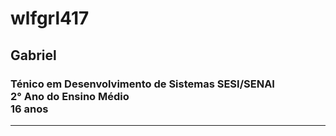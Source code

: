 # wlfgrl417
## Gabriel 
### Ténico em Desenvolvimento de Sistemas SESI/SENAI <br> 2° Ano do Ensino Médio <br> 16 anos
---
